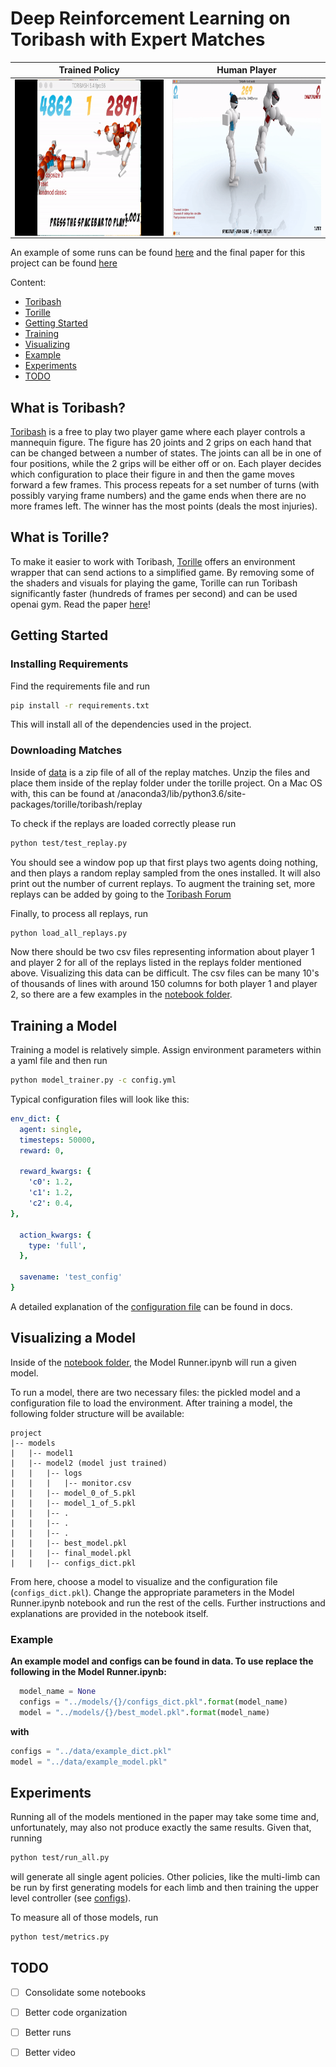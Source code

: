 # Deep Reinforcement Learning on Toribash with Expert Matches
Trained Policy                        |  Human Player                    
:------------------------:|:------------------------:
<img align="center" src=images/policy_gif.gif alt="RL policy trained agent" width=250 height=250 /> | <img  align="center" src=images/replay.gif alt="Human agent" width=250 height=250 />

An example of some runs can be found [here](https://www.youtube.com/watch?v=9t0yV3qpQZY&feature=youtu.be) and the final paper for this project can be found [here](docs/paper.pdf)

Content:

* [Toribash](#what-is-toribash?)
* [Torille](#what-is-torille?)
* [Getting Started](#getting-started)
* [Training](#training-a-model)
* [Visualizing](#visualizing-a-model) 
* [Example](#example)
* [Experiments](#experiments)
* [TODO](#todo)


## What is Toribash?
[Toribash](https://www.toribash.com/) is a free to play two player game where each player controls a mannequin figure. The figure has 20 joints and 2 grips on each hand that can be changed between a number of states. The joints can all be in one of four positions, while the 2 grips will be either off or on. Each player decides which configuration to place their figure in and then the game moves forward a few frames. This process repeats for a set number of turns (with possibly varying frame numbers) and the game ends when there are no more frames left. The winner has the most points (deals the most injuries). 

## What is Torille?
To make it easier to work with Toribash, [Torille](https://github.com/Miffyli/ToriLLE) offers an environment wrapper that can send actions to a simplified game. By removing some of the shaders and visuals for playing the game, Torille can run Toribash significantly faster (hundreds of frames per second) and can be used openai gym. Read the paper [here](https://arxiv.org/abs/1807.10110)!



## Getting Started

### Installing Requirements
Find the requirements file and run
``` bash
pip install -r requirements.txt
```
This will install all of the dependencies used in the project. 

### Downloading Matches
Inside of [data](data/) is a zip file of all of the replay matches. Unzip the files and place them inside of the replay folder under the torille project. On a Mac OS with, this can be found at /anaconda3/lib/python3.6/site-packages/torille/toribash/replay

To check if the replays are loaded correctly please run 
```bash
python test/test_replay.py
```

You should see a window pop up that first plays two agents doing nothing, and then plays a random replay sampled from the ones installed. It will also print out the number of current replays. To augment the training set, more replays can be added by going to the [Toribash Forum](https://forum.toribash.com/forumdisplay.php?f=10.)

Finally, to process all replays, run 
```bash
python load_all_replays.py
```

Now there should be two csv files representing information about player 1 and player 2 for all of the replays listed in the replays folder mentioned above. Visualizing this data can be difficult. The csv files can be many 10's of thousands of lines with around 150 columns for both player 1 and player 2, so there are a few examples in the [notebook folder](notebooks). 


## Training a Model
Training a model is relatively simple. Assign environment parameters within a yaml file and then run 

```bash
python model_trainer.py -c config.yml
```
Typical configuration files will look like this:
```yaml
env_dict: {
  agent: single, 
  timesteps: 50000,
  reward: 0,

  reward_kwargs: {
    'c0': 1.2,
    'c1': 1.2,
    'c2': 0.4,
},

  action_kwargs: {
    type: 'full',
  },

  savename: 'test_config'
}
``` 

A detailed explanation of the [configuration file](docs/configs.md) can be found in docs. 


## Visualizing a Model
Inside of the [notebook folder](https://git.cs.colorado.edu/yaga6341/csci-4831-7000/tree/master/project/notebooks/Model%20Runnder.ipynb), the Model Runner.ipynb will run a given model.

To run a model, there are two necessary files: the pickled model and a configuration file to load the environment. After training a model, the following folder structure will be available:

```
project
|-- models
|   |-- model1
|   |-- model2 (model just trained)
|   |   |-- logs
|   |   |   |-- monitor.csv
|   |   |-- model_0_of_5.pkl
|   |   |-- model_1_of_5.pkl
|   |   |-- .
|   |   |-- .
|   |   |-- .
|   |   |-- best_model.pkl
|   |   |-- final_model.pkl
|   |   |-- configs_dict.pkl
```


From here, choose a model to visualize and the configuration file (`configs_dict.pkl`). Change the appropriate parameters in the Model Runner.ipynb 
notebook and run the rest of the cells. Further instructions and explanations are 
provided in the notebook itself. 

### Example
**An example model and configs can be found in data. To use replace the following in the Model Runner.ipynb:**
```python
  model_name = None
  configs = "../models/{}/configs_dict.pkl".format(model_name)
  model = "../models/{}/best_model.pkl".format(model_name)
```
**with**
```python 
configs = "../data/example_dict.pkl"
model = "../data/example_model.pkl"
```



## Experiments

Running all of the models mentioned in the paper may take some time and, unfortunately, may also not produce exactly the same results. Given that, running 

```bash
python test/run_all.py
```

will generate all single agent policies. Other policies, like the multi-limb 
can be run by first generating models for each limb and then training the upper level controller (see [configs](docs/configs.md)).

To measure all of those models, run 
```bash
python test/metrics.py
```


## TODO

- [ ] Consolidate some notebooks
- [ ] Better code organization
- [ ] Better runs
- [ ] Better video















